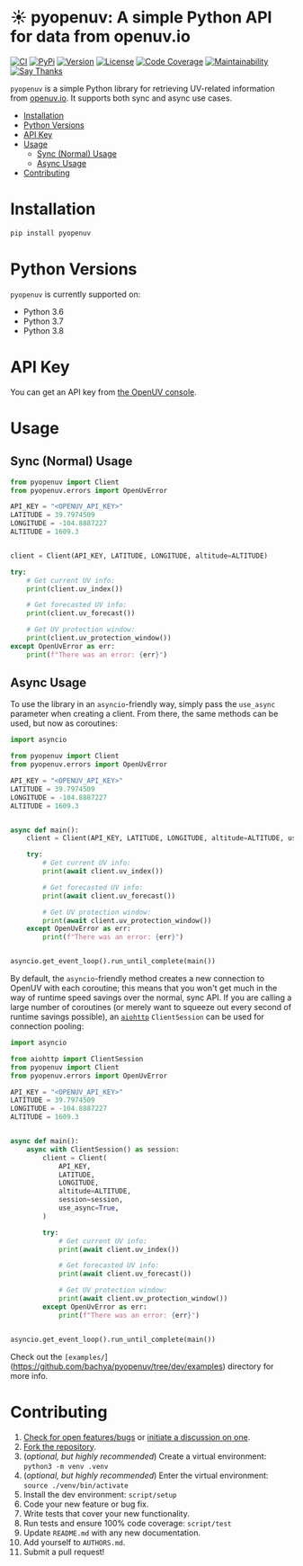 # ☀️  pyopenuv: A simple Python API for data from openuv.io

[![CI](https://github.com/bachya/pyopenuv/workflows/CI/badge.svg)](https://github.com/bachya/pyopenuv/actions)
[![PyPi](https://img.shields.io/pypi/v/pyopenuv.svg)](https://pypi.python.org/pypi/pyopenuv)
[![Version](https://img.shields.io/pypi/pyversions/pyopenuv.svg)](https://pypi.python.org/pypi/pyopenuv)
[![License](https://img.shields.io/pypi/l/pyopenuv.svg)](https://github.com/bachya/pyopenuv/blob/master/LICENSE)
[![Code Coverage](https://codecov.io/gh/bachya/pyopenuv/branch/master/graph/badge.svg)](https://codecov.io/gh/bachya/pyopenuv)
[![Maintainability](https://api.codeclimate.com/v1/badges/a03c9e96f19a3dc37f98/maintainability)](https://codeclimate.com/github/bachya/pyopenuv/maintainability)
[![Say Thanks](https://img.shields.io/badge/SayThanks-!-1EAEDB.svg)](https://saythanks.io/to/bachya)

`pyopenuv` is a simple Python library for retrieving UV-related information from
[openuv.io](https://openuv.io/). It supports both sync and async use cases.

- [Installation](#installation)
- [Python Versions](#python-versions)
- [API Key](#api-key)
- [Usage](#usage)
  * [Sync (Normal) Usage](#sync--normal--usage)
  * [Async Usage](#async-usage)
- [Contributing](#contributing)

# Installation

```python
pip install pyopenuv
```

# Python Versions

`pyopenuv` is currently supported on:

* Python 3.6
* Python 3.7
* Python 3.8 
# API Key

You can get an API key from
[the OpenUV console](https://www.openuv.io/console).

# Usage

## Sync (Normal) Usage

```python
from pyopenuv import Client
from pyopenuv.errors import OpenUvError

API_KEY = "<OPENUV_API_KEY>"
LATITUDE = 39.7974509
LONGITUDE = -104.8887227
ALTITUDE = 1609.3


client = Client(API_KEY, LATITUDE, LONGITUDE, altitude=ALTITUDE)

try:
    # Get current UV info:
    print(client.uv_index())

    # Get forecasted UV info:
    print(client.uv_forecast())

    # Get UV protection window:
    print(client.uv_protection_window())
except OpenUvError as err:
    print(f"There was an error: {err}")
```

## Async Usage

To use the library in an `asyncio`-friendly way, simply pass the `use_async` parameter when
creating a client. From there, the same methods can be used, but now as coroutines:

```python
import asyncio

from pyopenuv import Client
from pyopenuv.errors import OpenUvError

API_KEY = "<OPENUV_API_KEY>"
LATITUDE = 39.7974509
LONGITUDE = -104.8887227
ALTITUDE = 1609.3


async def main():
    client = Client(API_KEY, LATITUDE, LONGITUDE, altitude=ALTITUDE, use_async=True)

    try:
        # Get current UV info:
        print(await client.uv_index())

        # Get forecasted UV info:
        print(await client.uv_forecast())

        # Get UV protection window:
        print(await client.uv_protection_window())
    except OpenUvError as err:
        print(f"There was an error: {err}")


asyncio.get_event_loop().run_until_complete(main())
```

By default, the `asyncio`-friendly method creates a new connection to OpenUV with each
coroutine; this means that you won't get much in the way of runtime speed savings over
the normal, sync API. If you are calling a large number of coroutines (or merely want to
squeeze out every second of runtime savings possible), an
[`aiohttp`](https://github.com/aio-libs/aiohttp) `ClientSession` can be used for connection
pooling:

```python
import asyncio

from aiohttp import ClientSession
from pyopenuv import Client
from pyopenuv.errors import OpenUvError

API_KEY = "<OPENUV_API_KEY>"
LATITUDE = 39.7974509
LONGITUDE = -104.8887227
ALTITUDE = 1609.3


async def main():
    async with ClientSession() as session:
        client = Client(
            API_KEY,
            LATITUDE,
            LONGITUDE,
            altitude=ALTITUDE,
            session=session,
            use_async=True,
        )

        try:
            # Get current UV info:
            print(await client.uv_index())

            # Get forecasted UV info:
            print(await client.uv_forecast())

            # Get UV protection window:
            print(await client.uv_protection_window())
        except OpenUvError as err:
            print(f"There was an error: {err}")


asyncio.get_event_loop().run_until_complete(main())
```

Check out the `[examples/`](https://github.com/bachya/pyopenuv/tree/dev/examples)
directory for more info.

# Contributing

1. [Check for open features/bugs](https://github.com/bachya/pyopenuv/issues)
  or [initiate a discussion on one](https://github.com/bachya/pyopenuv/issues/new).
2. [Fork the repository](https://github.com/bachya/pyopenuv/fork).
3. (_optional, but highly recommended_) Create a virtual environment: `python3 -m venv .venv`
4. (_optional, but highly recommended_) Enter the virtual environment: `source ./venv/bin/activate`
5. Install the dev environment: `script/setup`
6. Code your new feature or bug fix.
7. Write tests that cover your new functionality.
8. Run tests and ensure 100% code coverage: `script/test`
9. Update `README.md` with any new documentation.
10. Add yourself to `AUTHORS.md`.
11. Submit a pull request!
